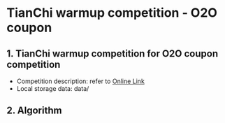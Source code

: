 # TianChi warmup competition -  O2O coupon
## 1. TianChi warmup competition for O2O coupon competition
* Competition description: refer to [Online Link](https://tianchi.aliyun.com/competition/information.htm?spm=5176.11165261.5678.2.5ffd41b1pNfXUo&raceId=231593)
* Local storage data: data/

## 2. Algorithm

